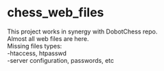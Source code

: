# chess_web_files
This project works in synergy with DobotChess repo.<br />
Almost all web files are here.<br />
Missing files types: <br />
-htaccess, htpasswd <br />
-server configuration, passwords, etc <br />

